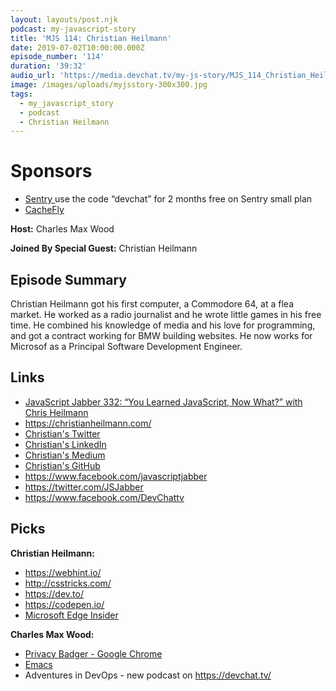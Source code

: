 ```yaml
---
layout: layouts/post.njk
podcast: my-javascript-story
title: 'MJS 114: Christian Heilmann'
date: 2019-07-02T10:00:00.000Z
episode_number: '114'
duration: '39:32'
audio_url: 'https://media.devchat.tv/my-js-story/MJS_114_Christian_Heilmann.mp3'
image: /images/uploads/myjsstory-300x300.jpg
tags:
  - my_javascript_story
  - podcast
  - Christian Heilmann
---
```

# Sponsors

* [Sentry ](https://sentry.io/welcome/) use the code “devchat” for 2 months free on Sentry small plan
* [CacheFly](https://www.cachefly.com)

**Host:** Charles Max Wood

**Joined By Special Guest:** Christian Heilmann

## **Episode Summary**

Christian Heilmann got his first computer, a Commodore 64, at a flea market. He worked as a radio journalist and he wrote little games in his free time. He combined his knowledge of media and his love for programming, and got a contract working for BMW building websites. He now works for Microsof as a Principal Software Development Engineer.

## **Links**

* [JavaScript Jabber 332: “You Learned JavaScript, Now What?” with Chris Heilmann](https://devchat.tv/js-jabber/jsj-332-you-learned-javascript-now-what-with-chris-heilmann/)
* <https://christianheilmann.com/>
* [Christian's Twitter](https://twitter.com/codepo8?lang=en)
* [Christian's LinkedIn](https://www.linkedin.com/in/christianheilmann/)
* [Christian's Medium ](https://medium.com/@codepo8)
* [Christian's GitHub](https://github.com/codepo8)
* <https://www.facebook.com/javascriptjabber>
* <https://twitter.com/JSJabber>
* <https://www.facebook.com/DevChattv>

## Picks

**Christian Heilmann:**

* <https://webhint.io/>
* <http://csstricks.com/>
* <https://dev.to/>
* <https://codepen.io/>
* [Microsoft Edge Insider](https://www.microsoftedgeinsider.com/) 

**Charles Max Wood:**

* [Privacy Badger - Google Chrome](https://chrome.google.com/webstore/detail/privacy-badger/pkehgijcmpdhfbdbbnkijodmdjhbjlgp)
* [Emacs ](https://www.gnu.org/s/emacs/)
* Adventures in DevOps - new podcast on <https://devchat.tv/>
